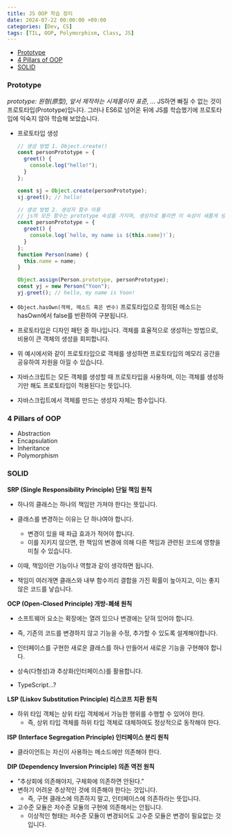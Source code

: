 ```yaml
---
title: JS OOP 학습 정리
date: 2024-07-22 00:00:00 +09:00
categories: [Dev, CS]
tags: [TIL, OOP, Polymorphism, Class, JS]
---
```


<!-- @import "[TOC]" {cmd="toc" depthFrom=1 depthTo=6 orderedList=false} -->

<!-- code_chunk_output -->

- [Prototype](#prototype)
- [4 Pillars of OOP](#4-pillars-of-oop)
- [SOLID](#solid)

<!-- /code_chunk_output -->

### Prototype

_prototype: 원형(原型), 앞서 제작하는 시제품이자 표준, ..._
JS하면 빠질 수 없는 것이 프로토타입(Prototype)입니다. 그러나 ES6로 넘어온 뒤에 JS를 학습했기에 프로토타입에 익숙지 않아 학습해 보았습니다.

- 프로토타입 생성

  ```js
  // 생성 방법 1. Object.create()
  const personPrototype = {
    greet() {
      console.log("hello!");
    }
  };
  ```

  ```js
  const sj = Object.create(personPrototype);
  sj.greet(); // hello!

  // 생성 방법 2. 생성자 함수 이용
  // js의 모든 함수는 prototype 속성을 가지며, 생성자로 불리면 이 속성이 새롭게 생성된 객체의 프로토타입이 됩니다.
  const personPrototype = {
    greet() {
      console.log(`hello, my name is ${this.name}!`);
    }
  };
  function Person(name) {
    this.name = name;
  }

  Object.assign(Person.prototype, personPrototype);
  const yj = new Person("Yoon");
  yj.greet(); // hello, my name is Yoon!
  ```

- `Object.hasOwn(객체, 메소드 혹은 변수)` 프로토타입으로 정의된 메소드는 hasOwn에서 false를 반환하여 구분됩니다.

- 프로토타입은 디자인 패턴 중 하나입니다. 객체를 효율적으로 생성하는 방법으로, 비용이 큰 객체의 생성을 회피합니다.
- 위 예시에서와 같이 프로토타입으로 객체를 생성하면 프로토타입의 메모리 공간을 공유하여 자원을 아낄 수 있습니다.

- 자바스크립트는 모든 객체를 생성할 때 프로토타입을 사용하며, 이는 객체를 생성하기만 해도 프로토타입이 적용된다는 뜻입니다.

- 자바스크립트에서 객체를 만드는 생성자 자체는 함수입니다.

### 4 Pillars of OOP

- Abstraction
- Encapsulation
- Inheritance
- Polymorphism

### SOLID

**SRP (Single Responsibility Principle) 단일 책임 원칙**

- 하나의 클래스는 하나의 책임만 가져야 한다는 뜻입니다.
- 클래스를 변경하는 이유는 단 하나여야 합니다.

  - 변경이 있을 때 파급 효과가 적어야 합니다.
  - 이를 지키지 않으면, 한 책임의 변경에 의해 다른 책임과 관련된 코드에 영향을 미칠 수 있습니다.

- 이때, 책임이란 기능이나 역할과 같이 생각하면 됩니다.
- 책임이 여러개면 클래스와 내부 함수끼리 결합을 가진 확률이 높아지고, 이는 좋지 않은 코드를 낳습니다.

**OCP (Open-Closed Principle) 개방-폐쇄 원칙**

- 소프트웨어 요소는 확장에는 열려 있으나 변경에는 닫혀 있어야 합니다.
- 즉, 기존의 코드를 변경하지 않고 기능을 수정, 추가할 수 있도록 설계해야합니다.
- 인터페이스를 구현한 새로운 클래스를 하나 만들어서 새로운 기능을 구현해야 합니다.

- 상속(다형성)과 추상화(인터페이스)를 활용합니다.
- TypeScript...?

**LSP (Liskov Substitution Principle) 리스코프 치환 원칙**

- 하위 타입 객체는 상위 타입 객체에서 가능한 행위를 수행할 수 있어야 한다.
  - 즉, 상위 타입 객체를 하위 타입 객체로 대체하여도 정상적으로 동작해야 한다.

**ISP (Interface Segregation Principle) 인터페이스 분리 원칙**

- 클라이언트는 자신이 사용하는 메소드에만 의존해야 한다.

**DIP (Dependency Inversion Principle) 의존 역전 원칙**

- "추상회에 의존해야지, 구체화에 의존하면 안된다."
- 변하기 어려운 추상적인 것에 의존해야 한다는 것입니다.
  - 즉, 구현 클래스에 의존하지 말고, 인터페이스에 의존하라는 뜻입니다.
- 고수준 모듈은 저수준 모듈의 구현에 의존해서는 안됩니다.
  - 이상적인 형태는 저수준 모듈이 변경되어도 고수준 모듈은 변경이 필요없는 것입니다.

